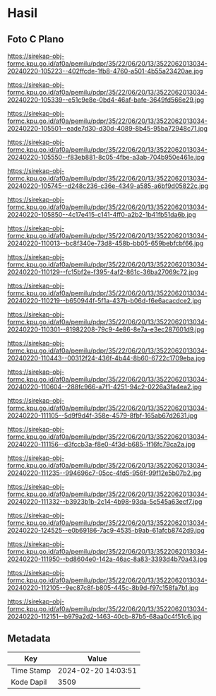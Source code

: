 # Hasil

## Foto C Plano

https://sirekap-obj-formc.kpu.go.id/af0a/pemilu/pdpr/35/22/06/20/13/3522062013034-20240220-105223--402ffcde-1fb8-4760-a501-4b55a23420ae.jpg

https://sirekap-obj-formc.kpu.go.id/af0a/pemilu/pdpr/35/22/06/20/13/3522062013034-20240220-105339--e51c9e8e-0bd4-46af-bafe-3649fd566e29.jpg

https://sirekap-obj-formc.kpu.go.id/af0a/pemilu/pdpr/35/22/06/20/13/3522062013034-20240220-105501--eade7d30-d30d-4089-8b45-95ba72948c71.jpg

https://sirekap-obj-formc.kpu.go.id/af0a/pemilu/pdpr/35/22/06/20/13/3522062013034-20240220-105550--f83eb881-8c05-4fbe-a3ab-704b950e461e.jpg

https://sirekap-obj-formc.kpu.go.id/af0a/pemilu/pdpr/35/22/06/20/13/3522062013034-20240220-105745--d248c236-c36e-4349-a585-a6bf9d05822c.jpg

https://sirekap-obj-formc.kpu.go.id/af0a/pemilu/pdpr/35/22/06/20/13/3522062013034-20240220-105850--4c17e415-c141-4ff0-a2b2-1b41fb51da6b.jpg

https://sirekap-obj-formc.kpu.go.id/af0a/pemilu/pdpr/35/22/06/20/13/3522062013034-20240220-110013--bc8f340e-73d8-458b-bb05-659bebfcbf66.jpg

https://sirekap-obj-formc.kpu.go.id/af0a/pemilu/pdpr/35/22/06/20/13/3522062013034-20240220-110129--fc15bf2e-f395-4af2-861c-36ba27069c72.jpg

https://sirekap-obj-formc.kpu.go.id/af0a/pemilu/pdpr/35/22/06/20/13/3522062013034-20240220-110219--b650944f-5f1a-437b-b06d-f6e6acacdce2.jpg

https://sirekap-obj-formc.kpu.go.id/af0a/pemilu/pdpr/35/22/06/20/13/3522062013034-20240220-110301--81982208-79c9-4e86-8e7a-e3ec287601d9.jpg

https://sirekap-obj-formc.kpu.go.id/af0a/pemilu/pdpr/35/22/06/20/13/3522062013034-20240220-110443--00312f24-436f-4b44-8b60-6722c1709eba.jpg

https://sirekap-obj-formc.kpu.go.id/af0a/pemilu/pdpr/35/22/06/20/13/3522062013034-20240220-110604--288fc966-a7f1-4251-94c2-0226a3fa4ea2.jpg

https://sirekap-obj-formc.kpu.go.id/af0a/pemilu/pdpr/35/22/06/20/13/3522062013034-20240220-111105--5d9f9d4f-358e-4579-8fbf-165ab67d2631.jpg

https://sirekap-obj-formc.kpu.go.id/af0a/pemilu/pdpr/35/22/06/20/13/3522062013034-20240220-111156--d3fccb3a-f8e0-4f3d-b685-1f16fc79ca2a.jpg

https://sirekap-obj-formc.kpu.go.id/af0a/pemilu/pdpr/35/22/06/20/13/3522062013034-20240220-111235--994696c7-05cc-4fd5-956f-99f12e5b07b2.jpg

https://sirekap-obj-formc.kpu.go.id/af0a/pemilu/pdpr/35/22/06/20/13/3522062013034-20240220-111332--b3923b1b-2c14-4b98-93da-5c545a63ecf7.jpg

https://sirekap-obj-formc.kpu.go.id/af0a/pemilu/pdpr/35/22/06/20/13/3522062013034-20240220-124525--e0b69186-7ac9-4535-b9ab-61afcb8742d9.jpg

https://sirekap-obj-formc.kpu.go.id/af0a/pemilu/pdpr/35/22/06/20/13/3522062013034-20240220-111950--bd8604e0-142a-46ac-8a83-3393d4b70a43.jpg

https://sirekap-obj-formc.kpu.go.id/af0a/pemilu/pdpr/35/22/06/20/13/3522062013034-20240220-112105--9ec87c8f-b805-445c-8b9d-f97c158fa7b1.jpg

https://sirekap-obj-formc.kpu.go.id/af0a/pemilu/pdpr/35/22/06/20/13/3522062013034-20240220-112151--b979a2d2-1463-40cb-87b5-68aa0c4f51c6.jpg


## Metadata

| Key        | Value               |
| ---------- | ------------------- |
| Time Stamp | 2024-02-20 14:03:51 |
| Kode Dapil | 3509                |



